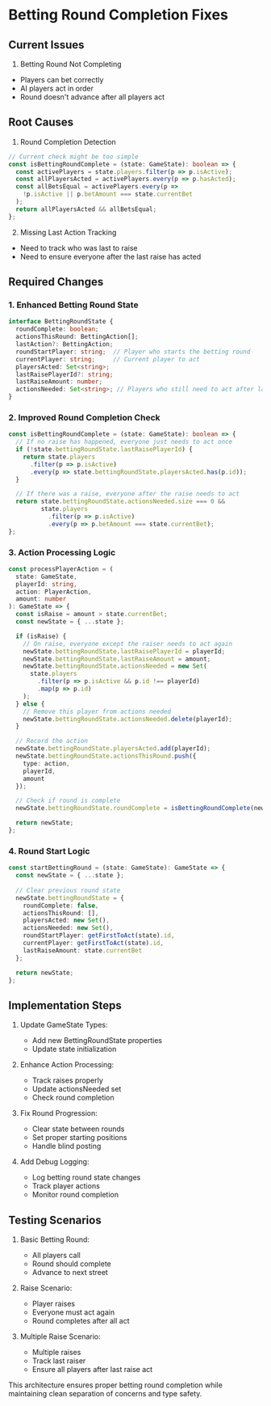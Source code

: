 # Betting Round Completion Fixes

## Current Issues

1. Betting Round Not Completing
- Players can bet correctly
- AI players act in order
- Round doesn't advance after all players act

## Root Causes

1. Round Completion Detection
```typescript
// Current check might be too simple
const isBettingRoundComplete = (state: GameState): boolean => {
  const activePlayers = state.players.filter(p => p.isActive);
  const allPlayersActed = activePlayers.every(p => p.hasActed);
  const allBetsEqual = activePlayers.every(p => 
    !p.isActive || p.betAmount === state.currentBet
  );
  return allPlayersActed && allBetsEqual;
};
```

2. Missing Last Action Tracking
- Need to track who was last to raise
- Need to ensure everyone after the last raise has acted

## Required Changes

### 1. Enhanced Betting Round State

```typescript
interface BettingRoundState {
  roundComplete: boolean;
  actionsThisRound: BettingAction[];
  lastAction?: BettingAction;
  roundStartPlayer: string;  // Player who starts the betting round
  currentPlayer: string;     // Current player to act
  playersActed: Set<string>;
  lastRaisePlayerId?: string;
  lastRaiseAmount: number;
  actionsNeeded: Set<string>; // Players who still need to act after last raise
}
```

### 2. Improved Round Completion Check

```typescript
const isBettingRoundComplete = (state: GameState): boolean => {
  // If no raise has happened, everyone just needs to act once
  if (!state.bettingRoundState.lastRaisePlayerId) {
    return state.players
      .filter(p => p.isActive)
      .every(p => state.bettingRoundState.playersActed.has(p.id));
  }

  // If there was a raise, everyone after the raise needs to act
  return state.bettingRoundState.actionsNeeded.size === 0 &&
         state.players
           .filter(p => p.isActive)
           .every(p => p.betAmount === state.currentBet);
};
```

### 3. Action Processing Logic

```typescript
const processPlayerAction = (
  state: GameState,
  playerId: string,
  action: PlayerAction,
  amount: number
): GameState => {
  const isRaise = amount > state.currentBet;
  const newState = { ...state };

  if (isRaise) {
    // On raise, everyone except the raiser needs to act again
    newState.bettingRoundState.lastRaisePlayerId = playerId;
    newState.bettingRoundState.lastRaiseAmount = amount;
    newState.bettingRoundState.actionsNeeded = new Set(
      state.players
        .filter(p => p.isActive && p.id !== playerId)
        .map(p => p.id)
    );
  } else {
    // Remove this player from actions needed
    newState.bettingRoundState.actionsNeeded.delete(playerId);
  }

  // Record the action
  newState.bettingRoundState.playersActed.add(playerId);
  newState.bettingRoundState.actionsThisRound.push({
    type: action,
    playerId,
    amount
  });

  // Check if round is complete
  newState.bettingRoundState.roundComplete = isBettingRoundComplete(newState);

  return newState;
};
```

### 4. Round Start Logic

```typescript
const startBettingRound = (state: GameState): GameState => {
  const newState = { ...state };
  
  // Clear previous round state
  newState.bettingRoundState = {
    roundComplete: false,
    actionsThisRound: [],
    playersActed: new Set(),
    actionsNeeded: new Set(),
    roundStartPlayer: getFirstToAct(state).id,
    currentPlayer: getFirstToAct(state).id,
    lastRaiseAmount: state.currentBet
  };

  return newState;
};
```

## Implementation Steps

1. Update GameState Types:
   - Add new BettingRoundState properties
   - Update state initialization

2. Enhance Action Processing:
   - Track raises properly
   - Update actionsNeeded set
   - Check round completion

3. Fix Round Progression:
   - Clear state between rounds
   - Set proper starting positions
   - Handle blind posting

4. Add Debug Logging:
   - Log betting round state changes
   - Track player actions
   - Monitor round completion

## Testing Scenarios

1. Basic Betting Round:
   - All players call
   - Round should complete
   - Advance to next street

2. Raise Scenario:
   - Player raises
   - Everyone must act again
   - Round completes after all act

3. Multiple Raise Scenario:
   - Multiple raises
   - Track last raiser
   - Ensure all players after last raise act

This architecture ensures proper betting round completion while maintaining clean separation of concerns and type safety.